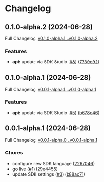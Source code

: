 # Changelog

## 0.1.0-alpha.2 (2024-06-28)

Full Changelog: [v0.1.0-alpha.1...v0.1.0-alpha.2](https://github.com/SmartDress/smartdress-python/compare/v0.1.0-alpha.1...v0.1.0-alpha.2)

### Features

* **api:** update via SDK Studio ([#8](https://github.com/SmartDress/smartdress-python/issues/8)) ([7739e92](https://github.com/SmartDress/smartdress-python/commit/7739e924b76cd4887a29998d9f4d5d7ca5550bef))

## 0.1.0-alpha.1 (2024-06-28)

Full Changelog: [v0.0.1-alpha.1...v0.1.0-alpha.1](https://github.com/SmartDress/smartdress-python/compare/v0.0.1-alpha.1...v0.1.0-alpha.1)

### Features

* **api:** update via SDK Studio ([#5](https://github.com/SmartDress/smartdress-python/issues/5)) ([b678c46](https://github.com/SmartDress/smartdress-python/commit/b678c46290b322b15c52fa2c3d7ceb2ceed2c67b))

## 0.0.1-alpha.1 (2024-06-28)

Full Changelog: [v0.0.1-alpha.0...v0.0.1-alpha.1](https://github.com/SmartDress/smartdress-python/compare/v0.0.1-alpha.0...v0.0.1-alpha.1)

### Chores

* configure new SDK language ([2267046](https://github.com/SmartDress/smartdress-python/commit/2267046efe94ca18718ed245b93b104dede1acad))
* go live ([#1](https://github.com/SmartDress/smartdress-python/issues/1)) ([29e4455](https://github.com/SmartDress/smartdress-python/commit/29e4455343ba407276591e91386c582e1c74e807))
* update SDK settings ([#3](https://github.com/SmartDress/smartdress-python/issues/3)) ([b88ac71](https://github.com/SmartDress/smartdress-python/commit/b88ac71a7868b71836d6df8480dd2dad531e54af))
